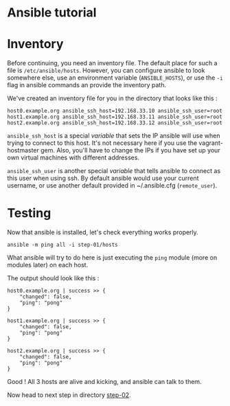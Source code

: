 Ansible tutorial
================

# Inventory

Before continuing, you need an inventory file. The default place for such a
file is  `/etc/ansible/hosts`. However, you can configure ansible to look
somewhere else, use an environment variable (`ANSIBLE_HOSTS`), or use the `-i`
flag in ansible commands an provide the inventory path.

We've created an inventory file for you in the directory that looks like this :

    host0.example.org ansible_ssh_host=192.168.33.10 ansible_ssh_user=root
    host1.example.org ansible_ssh_host=192.168.33.11 ansible_ssh_user=root
    host2.example.org ansible_ssh_host=192.168.33.12 ansible_ssh_user=root

`ansible_ssh_host` is a special _variable_ that sets the IP ansible will use 
when trying to connect to this host. It's not necessary here if you use the 
vagrant-hostmaster gem. Also, you'll have to change the IPs if you have set 
up your own virtual machines with different addresses.

`ansible_ssh_user` is another special _variable_ that tells ansible to
connect as this user when using ssh. By default ansible would use your
current username, or use another default provided in ~/.ansible.cfg
(`remote_user`).

# Testing

Now that ansible is installed, let's check everything works properly.

    ansible -m ping all -i step-01/hosts

What ansible will try to do here is just executing the `ping` module (more on
modules later) on each host.

The output should look like this :

    host0.example.org | success >> {
        "changed": false, 
        "ping": "pong"
    }

    host1.example.org | success >> {
        "changed": false, 
        "ping": "pong"
    }

    host2.example.org | success >> {
        "changed": false, 
        "ping": "pong"
    }

Good ! All 3 hosts are alive and kicking, and ansible can talk to them.

Now head to next step in directory [step-02](https://github.com/leucos/ansible-tuto/tree/master/step-02).

